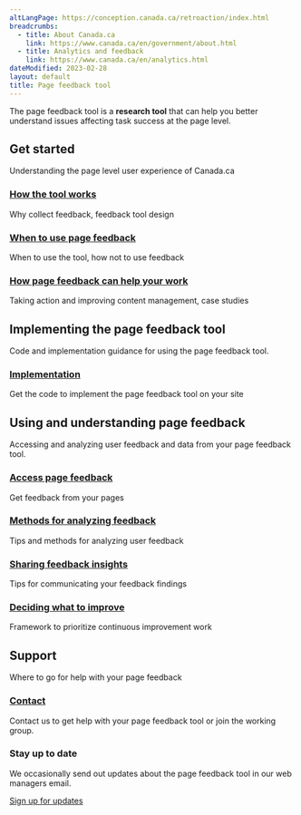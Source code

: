 ```yaml
---
altLangPage: https://conception.canada.ca/retroaction/index.html
breadcrumbs:
  - title: About Canada.ca
    link: https://www.canada.ca/en/government/about.html
  - title: Analytics and feedback
    link: https://www.canada.ca/en/analytics.html
dateModified: 2023-02-28
layout: default
title: Page feedback tool
---
```


The page feedback tool is a <strong>research tool</strong> that can help you better understand issues affecting task success at the page level.  

<section>
<h2>Get started</h2>
<P>Understanding the page level user experience of Canada.ca</p>

<div class="row">
<section class="wb-eqht gc-drmt">

<div class="col-md-4">
  <section>
    <h3><a href="about-page-feedback.html">How the tool works</a></h3>
    <p>Why collect feedback, feedback tool design</p>
  </section>
</div>
  <div class="col-md-4">
    <section>
      <h3><a href="when.html">When to use page feedback</a></h3>
      <p>When to use the tool, how not to use feedback</p>
    </section>
  </div>

  <div class="col-md-4">
    <section>
      <h3><a href="benefits.html">How page feedback can help your work</a></h3>
      <p>Taking action and improving content management, case studies</p>
    </section>
  </div>

</section>
</div>

<h2>Implementing the page feedback tool</h2>
<P>Code and implementation guidance for using the page feedback tool.</p>

<div class="row">
<section class="wb-eqht gc-drmt">

<div class="col-md-4">
  <section>
    <h3><a href="../design-system/design-patterns/page-feedback.html">Implementation</a></h3>
    <p>Get the code to implement the page feedback tool on your site</p>
  </section>
</div>


</section>
</div>

<h2>Using and understanding page feedback</h2>
<p>Accessing and analyzing user feedback and data from your page feedback tool.</p>

<div class="row">
<section class="wb-eqht gc-drmt">


<div class="col-md-4">
  <section>
    <h3><a href="access-feedback.html">Access page feedback</a></h3>
    <p>Get feedback from your pages</p>
  </section>
</div>

<div class="col-md-4">
  <section>
    <h3><a href="analyze-feedback.html">Methods for analyzing feedback</a></h3>
    <p>Tips and methods for analyzing user feedback</p>
  </section>
</div>

<div class="col-md-4">
  <section>
    <h3 class="h5"><a href="insights.html">Sharing feedback insights</a></h3>
    <p>Tips for communicating your feedback findings</p>
  </section>
</div>

<div class="col-md-4">
  <section>
    <h3><a href="prioritize.html">Deciding what to improve</a></h3>
    <p>Framework to prioritize continuous improvement work</p>
  </section>
</div>

</section>
</div>

<h2>Support</h2>
<P>Where to go for help with your page feedback</p>

<div class="row">
<section class="wb-eqht gc-drmt">

<div class="col-md-4">
  <section>
    <h3><a href="support.html">Contact</a></h3>
    <p>Contact us to get help with your page feedback tool or join the working group.</p>
  </section>
</div>

</section>
</div>  


<div class="well well-sm mrgn-tp-lg">
<h3 class="mrgn-tp-md">Stay up to date</h3>
<p>We occasionally send out updates about the page feedback tool in our web managers email.</p>
<a href="https://design.canada.ca/gcweb-managers-signup.html" class="btn btn-primary mrgn-bttm-md" role="button">Sign up for updates</a>
</div>  


</section>
